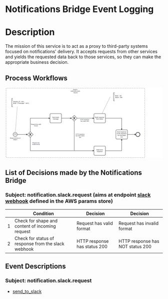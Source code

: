 # Notifications Bridge Event Logging

# Description

The mission of this service is to act as a proxy to third-party systems focused on notifications' delivery. It accepts requests from other services and yields
the requested data back to those services, so they can make the appropriate business decision.

## Process Workflows
![[](../../images/notifications-bridge.png)](../../images/notifications-bridge.png)

## List of Decisions made by the Notifications Bridge
### Subject: notification.slack.request (aims at endpoint [slack webhook](https://us-east-1.console.aws.amazon.com/systems-manager/parameters/?region=us-east-1&tab=Table#list_parameter_filters=Name:Contains:slack) defined in the AWS params store)
|     | Condition                                           | Decision                     | Decision                         |
|-----|-----------------------------------------------------|------------------------------|----------------------------------|
| 1   | Check for shape and content of incoming request     | Request has valid format     | Request has invalid format       |
| 2   | Check for status of response from the slack webhook | HTTP response has status 200 | HTTP response has NOT status 200 |

## Event Descriptions
### Subject: notification.slack.request
* [send_to_slack](../services/notifications-bridge/actions/send_to_slack.md)
